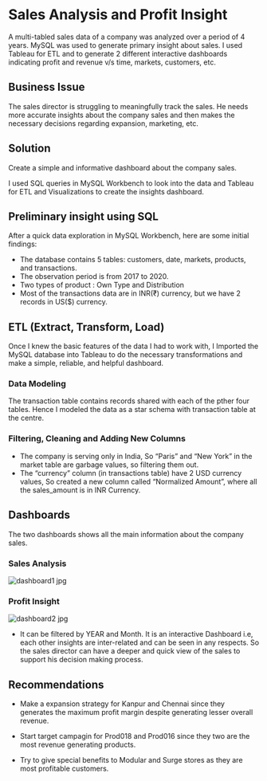 # Sales Analysis and Profit Insight

A multi-tabled sales data of a company was analyzed over a period of 4 years. MySQL was used to generate primary insight about sales. I used Tableau for ETL and to generate 2 different interactive dashboards indicating profit and revenue v/s time, markets, customers, etc.



## Business Issue
The sales director is struggling to meaningfully track the sales. He needs more accurate insights about the company sales and then makes the necessary decisions regarding expansion, marketing, etc.
## Solution
Create a simple and informative dashboard about the company sales.

I used SQL queries in MySQL Workbench to look into the data and Tableau for ETL and Visualizations to create the insights dashboard.

## Preliminary insight using SQL

After a quick data exploration in MySQL Workbench, here are some initial findings:

- The database contains 5 tables: customers, date, markets, products, and transactions.
- The observation period is from 2017 to 2020.
- Two types of product : Own Type and Distribution
- Most of the transactions data are in INR(₹) currency, but we have 2 records in US($) currency. 


## ETL (Extract, Transform, Load)

Once I knew the basic features of the data I had to work with, I Imported the MySQL database into Tableau to do the necessary transformations and make a simple, reliable, and helpful dashboard.

### Data Modeling

The transaction table contains records shared with each of the pther four tables. Hence I modeled the data as a star schema with transaction table at the centre. 

### Filtering, Cleaning and Adding New Columns

- The company is serving only in India, So “Paris” and “New York” in the market table are garbage values, so filtering them out.
- The “currency” column (in transactions table) have 2 USD currency values, So created a new column called “Normalized Amount”, where all the sales_amount is in INR Currency.
## Dashboards

The two dashboards shows all the main information about the company sales.

### Sales Analysis
![dashboard1 jpg](https://user-images.githubusercontent.com/121576163/220355318-0c67a862-2841-4260-a9a3-526934b8809b.jpg)

### Profit Insight
![dashboard2 jpg](https://user-images.githubusercontent.com/121576163/220357111-5cdcfcb4-b4cf-4a8e-bd5a-760ba45b06f2.jpg)

- It can be filtered by YEAR and Month. It is an interactive Dashboard i.e, each other insights are inter-related and can be seen in any respects. So the sales director can have a deeper and quick view of the sales to support his decision making process.
## Recommendations

- Make a expansion strategy for Kanpur and Chennai since they generates the maximum profit margin despite generating lesser overall revenue.

- Start target campagin for Prod018 and Prod016 since they two are the most revenue generating products.

- Try to give special benefits to Modular and Surge stores as they are most profitable customers.
